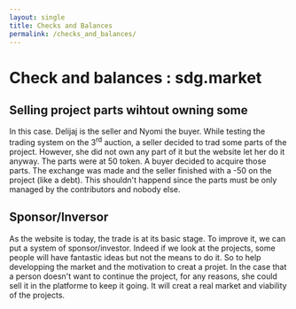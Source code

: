 ```yaml
---
layout: single
title: Checks and Balances
permalink: /checks_and_balances/
---
```


# Check and balances : sdg.market

## Selling project parts wihtout owning some
In this case. Delijaj is the seller and Nyomi the buyer.
While testing the trading system on the 3<sup>rd</sup> auction, a seller decided to trad some parts of the project. 
However, she did not own any part of it but the website let her do it anyway. The parts were at 50 token. A buyer 
decided to acquire those parts. The exchange was made and the seller finished with a -50 on the project (like a debt).
This shouldn't happend since the parts must be only managed by the contributors and nobody else.

## Sponsor/Inversor 
As the website is today, the trade is at its basic stage. To improve it, we can put a system of sponsor/investor.
Indeed if we look at the projects, some people will have fantastic ideas but not the means to do it. So to help developping 
the market and the motivation to creat a projet. In the case that a person doesn't want to continue the project, for any reasons,
she could sell it in the platforme to keep it going.
It will creat a real market and viability of the projects.
